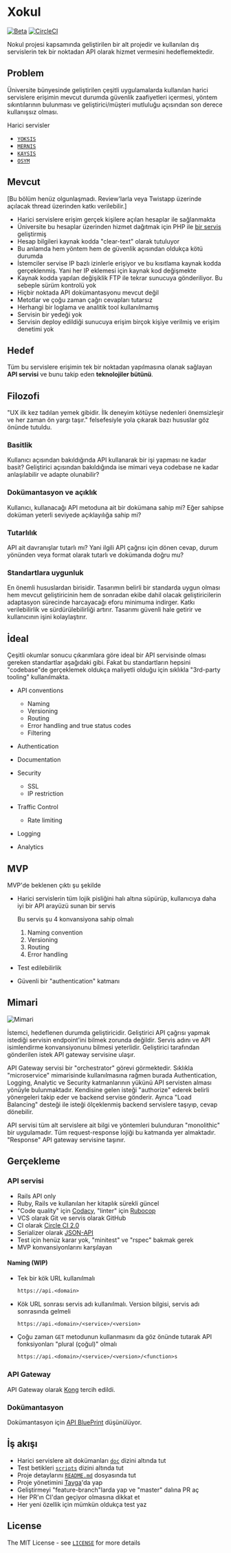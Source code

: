 Xokul
=====

[![Beta](https://assets.omu.sh/badge/beta.svg)](https://baum.omu.edu.tr "BAUM Beta") [![CircleCI](https://circleci.com/gh/omu/xokul/tree/master.svg?style=svg&circle-token=35d56d8f2a30dabd31232fa0426841724b2e5789)](https://circleci.com/gh/omu/xokul/tree/master)

Nokul projesi kapsamında geliştirilen bir alt projedir ve kullanılan dış
servislerin tek bir noktadan API olarak hizmet vermesini hedeflemektedir.

Problem
-------

Üniversite bünyesinde geliştirilen çeşitli uygulamalarda kullanılan harici
servislere erişimin mevcut durumda güvenlik zaafiyetleri içermesi, yöntem
sıkıntılarının bulunması ve geliştirici/müşteri mutluluğu açısından son derece
kullanışsız olması.

Harici servisler

- [`YOKSIS`](/doc/yoksis.md)
- [`MERNIS`](/doc/mernis.md)
- [`KAYSIS`](/doc/kaysis.md)
- [`OSYM`](/doc/osym.md)

Mevcut
------

[Bu bölüm henüz olgunlaşmadı. Review'larla veya Twistapp üzerinde açılacak
thread üzerinden katkı verilebilir.]

- Harici servislere erişim gerçek kişilere açılan hesaplar ile sağlanmakta
- Üniversite bu hesaplar üzerinden hizmet dağıtmak için PHP ile [bir
  servis](https://services.omu.edu.tr) geliştirmiş
- Hesap bilgileri kaynak kodda "clear-text" olarak tutuluyor
- Bu anlamda hem yöntem hem de güvenlik açısından oldukça kötü durumda
- İstemciler servise IP bazlı izinlerle erişiyor ve bu kısıtlama kaynak kodda
  gerçeklenmiş. Yani her IP eklemesi için kaynak kod değişmekte
- Kaynak kodda yapılan değişiklik FTP ile tekrar sunucuya gönderiliyor. Bu
  sebeple sürüm kontrolü yok
- Hiçbir noktada API dokümantasyonu mevcut değil
- Metotlar ve çoğu zaman çağrı cevapları tutarsız
- Herhangi bir loglama ve analitik tool kullanılmamış
- Servisin bir yedeği yok
- Servisin deploy edildiği sunucuya erişim birçok kişiye verilmiş ve erişim
  denetimi yok

Hedef
-----

Tüm bu servislere erişimin tek bir noktadan yapılmasına olanak sağlayan **API
servisi** ve bunu takip eden **teknolojiler bütünü**.

Filozofi
--------

"UX ilk kez tadılan yemek gibidir. İlk deneyim kötüyse nedenleri önemsizleşir ve
her zaman ön yargı taşır." felsefesiyle yola çıkarak bazı hususlar göz önünde
tutuldu.

### Basitlik

Kullanıcı açısından bakıldığında API kullanarak bir işi yapması ne kadar basit?
Geliştirici açısından bakıldığında ise mimari veya codebase ne kadar
anlaşılabilir ve adapte olunabilir?

### Dokümantasyon ve açıklık

Kullanıcı, kullanacağı API metoduna ait bir dokümana sahip mi? Eğer sahipse
doküman yeterli seviyede açıklayılığa sahip mi?

### Tutarlılık

API ait davranışlar tutarlı mı? Yani ilgili API çağrısı için dönen cevap, durum
yönünden veya format olarak tutarlı ve dokümanda doğru mu?

### Standartlara uygunluk

En önemli hususlardan birisidir. Tasarımın belirli bir standarda uygun olması
hem mevcut geliştiricinin hem de sonradan ekibe dahil olacak geliştiricilerin
adaptasyon sürecinde harcayacağı eforu minimuma indirger. Katkı verilebilirlik
ve sürdürülebilirliği artırır. Tasarımı güvenli hale getirir ve kullanıcının
işini kolaylaştırır.

İdeal
-----

Çeşitli okumlar sonucu çıkarımlara göre ideal bir API servisinde olması gereken
standartlar aşağıdaki gibi. Fakat bu standartların hepsini "codebase"de
gerçeklemek oldukça maliyetli olduğu için sıklıkla "3rd-party tooling"
kullanılmakta.

- API conventions

  - Naming
  - Versioning
  - Routing
  - Error handling and true status codes
  - Filtering

- Authentication
- Documentation
- Security

  - SSL
  - IP restriction

- Traffic Control

  - Rate limiting

- Logging
- Analytics

MVP
---

MVP'de beklenen çıktı şu şekilde

- Harici servislerin tüm lojik pisliğini halı altına süpürüp, kullanıcıya daha
  iyi bir API arayüzü sunan bir servis

  Bu servis şu 4 konvansiyona sahip olmalı

  1. Naming convention
  2. Versioning
  3. Routing
  4. Error handling

- Test edilebilirlik
- Güvenli bir "authentication" katmanı

Mimari
------

![Mimari](https://raw.githubusercontent.com/omu/xokul/master/misc/architecture.png?token=AKVjCgM_IjL06JzOL2_15DRq9Di8U1xMks5bNjZTwA%3D%3D)

İstemci, hedeflenen durumda geliştiricidir. Geliştirici API çağrısı yapmak
istediği servisin endpoint'ini bilmek zorunda değildir. Servis adını ve API
isimlendirme konvansiyonunu bilmesi yeterlidir. Geliştirici tarafından
gönderilen istek API gateway servisine ulaşır.

API Gateway servisi bir "orchestrator" görevi görmektedir. Sıklıkla
"microservice" mimarisinde kullanılmasına rağmen burada Authentication, Logging,
Analytic ve Security katmanlarının yükünü API servisten alması yönüyle
bulunmaktadır. Kendisine gelen isteği "authorize" ederek belirli yönergeleri
takip eder ve backend servise gönderir. Ayrıca "Load Balancing" desteği ile
isteği ölçeklenmiş backend servislere taşıyıp, cevap dönebilir.

API servisi tüm alt servislere ait bilgi ve yöntemleri bulunduran "monolithic"
bir uygulamadır. Tüm request-response lojiği bu katmanda yer almaktadır.
"Response" API gateway servisine taşınır.

Gerçekleme
----------

### API servisi

- Rails API only
- Ruby, Rails ve kullanılan her kitaplık sürekli güncel
- "Code quality" için [Codacy](https://www.codacy.com), "linter" için
  [Rubocop](http://rubocop.readthedocs.io/en/latest)
- VCS olarak Git ve servis olarak GitHub
- CI olarak [Circle CI 2.0](https://circleci.com)
- Serializer olarak [JSON-API](http://jsonapi.org)
- Test için henüz karar yok, "minitest" ve "rspec" bakmak gerek
- MVP konvansiyonlarını karşılayan

#### Naming (WIP)

- Tek bir kök URL kullanılmalı

  ```txt
  https://api.<domain>
  ```

- Kök URL sonrası servis adı kullanılmalı. Version bilgisi, servis adı
  sonrasında gelmeli

  ```txt
  https://api.<domain>/<service>/<version>
  ```

- Çoğu zaman `GET` metodunun kullanmasını da göz önünde tutarak API
  fonksiyonları "plural (çoğul)" olmalı

  ```txt
  https://api.<domain>/<service>/<version>/<function>s
  ```

### API Gateway

API Gateway olarak [Kong](https://konghq.com) tercih edildi.

### Dokümantasyon

Dokümantasyon için [API BluePrint](https://apiblueprint.org) düşünülüyor.

İş akışı
--------

- Harici servislere ait dokümanları [`doc`](/doc) dizini altında tut
- Test betikleri [`scripts`](/scripts) dizini altında tut
- Proje detaylarını [`README.md`](/README.md) dosyasında tut
- Proje yönetimini [Tayga](https://tayga.omu.sh)'da yap
- Geliştirmeyi "feature-branch"larda yap ve "master" dalına PR aç
- Her PR'ın CI'dan geçiyor olmasına dikkat et
- Her yeni özellik için mümkün oldukça test yaz

License
-------

The MIT License - see [`LICENSE`](/LICENSE) for more details